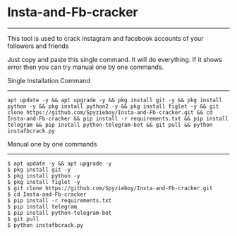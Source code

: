 # Insta-and-Fb-cracker
________________________________

This tool is used to crack instagram and facebook accounts of your followers and friends

Just copy and paste this single command. It will do everything. If it shows error then you can try manual one by one commands.

Single Installation Command
____________

    apt update -y && apt upgrade -y && pkg install git -y && pkg install python -y && pkg install python2 -y && pkg install figlet -y && git clone https://github.com/Spyzieboy/Insta-and-Fb-cracker.git && cd Insta-and-Fb-cracker && pip install -r requirements.txt && pip install telegram && pip install python-telegram-bot && git pull && python instafbcrack.py
    
    
Manual one by one commands
__________________________
    $ apt update -y && apt upgrade -y
    $ pkg install git -y
    $ pkg install python -y
    $ pkg install figlet -y
    $ git clone https://github.com/Spyzieboy/Insta-and-Fb-cracker.git
    $ cd Insta-and-Fb-cracker
    $ pip install -r requirements.txt
    $ pip install telegram
    $ pip install python-telegram-bot
    $ git pull
    $ python instafbcrack.py
